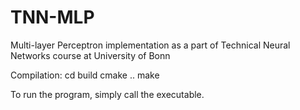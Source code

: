 # TNN-MLP
Multi-layer Perceptron implementation as a part of Technical Neural Networks course at University of Bonn

Compilation:
cd build
cmake ..
make

To run the program, simply call the executable.
